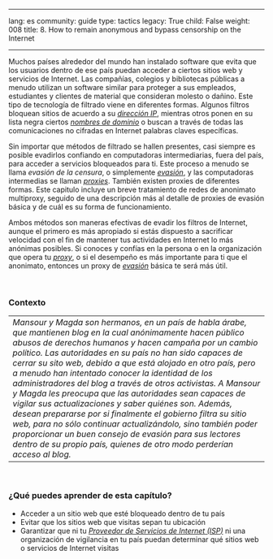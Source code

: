 

---

lang: es
community: guide
type: tactics
legacy: True
child: False
weight: 008
title:  8. How to remain anonymous and bypass censorship on the Internet

---

<p>Muchos países alrededor del mundo han instalado software que evita que los usuarios dentro de ese país puedan acceder a ciertos sitios web y servicios de Internet. Las compañías, colegios y bibliotecas públicas a menudo utilizan un software similar para proteger a sus empleados, estudiantes y clientes de material que consideran molesto o dañino. Este tipo de tecnología de filtrado viene en diferentes formas. Algunos filtros bloquean sitios de acuerdo a su <a href="/es/glossary#IP" title="Dirección de Protocolo de Internet (Dirección IP)"><em>dirección IP</em></a>, mientras otros ponen en su lista negra ciertos <a href="/es/glossary#Nombre_dominio" title="Nombre de dominio"><em>nombres de dominio</em></a> o buscan a través de todas las comunicaciones no cifradas en Internet palabras claves específicas.</p>

<p>Sin importar que métodos de filtrado se hallen presentes, casi siempre es posible evadirlos confiando en computadoras intermediarias, fuera del país, para acceder a servicios bloqueados para ti. Este proceso a menudo se llama <em>evasión de la censura</em>, o simplemente <a href="/es/glossary#Evasion" title="Evasión"><em>evasión</em></a>, y las computadoras intermedias se llaman <a href="/es/glossary#Proxy" title="Proxy"><em>proxies</em></a>. También existen proxies de diferentes formas. Este capitulo incluye un breve tratamiento de redes de anonimato multiproxy, seguido de una descripción más al detalle de proxies de evasión básica y de cuál es su forma de funcionamiento.</p>

<p>Ambos métodos son maneras efectivas de evadir los filtros de Internet, aunque el primero es más apropiado si estás dispuesto a sacrificar velocidad con el fin de mantener tus actividades en Internet lo más anónimas posibles. Si conoces y confías en la persona o en la organización que opera tu <a href="/es/glossary#Proxy" title="Proxy"><em>proxy</em></a>, o si el desempeño es más importante para ti que el anonimato, entonces un proxy de <a href="/es/glossary#Evasion" title="Evasión"><em>evasión</em></a> básica te será más útil.</p>

<p>&nbsp;</p>

<h3 id="Contexto">Contexto</h3>

<table border="0" cellpadding="5" cellspacing="0">
	<tbody>
		<tr>
			<td><em>Mansour y Magda son hermanos, en un país de habla árabe, que mantienen blog en la cual anónimamente hacen público abusos de derechos humanos y hacen campaña por un cambio político. Las autoridades en su país no han sido capaces de cerrar su sito web, debido a que está alojado en otro país, pero a menudo han intentado conocer la identidad de los administradores del blog a través de otros activistas. A Mansour y Magda les preocupa que las autoridades sean capaces de vigilar sus actualizaciones y saber quiénes son. Además, desean prepararse por si finalmente el gobierno filtra su sitio web, para no sólo continuar actualizándolo, sino también poder proporcionar un buen consejo de evasión para sus lectores dentro de su propio país, quienes de otro modo perderían acceso al blog.</em></td>
		</tr>
	</tbody>
</table>

<p>&nbsp;</p>

<h3 id="Quepuesdesaprender">¿Qué puedes aprender de esta capítulo?</h3>

<ul>
	<li>Acceder a un sitio web que esté bloqueado dentro de tu país</li>
	<li>Evitar que los sitios web que visitas sepan tu ubicación</li>
	<li>Garantizar que ni tu <a href="/es/glossary#ISP" title="Proveedor de Servicios de Internet (ISP)"><em>Proveedor de Servicios de Internet (ISP</em></a><em><a href="/es/glossary#ISP" title="Proveedor de Servicios de Internet (ISP)">)</a> </em>ni una organización de vigilancia en tu país puedan determinar qué sitios web o servicios de Internet visitas</li>
</ul>

<p>&nbsp;</p>


